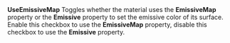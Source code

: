 <tr>
<td><strong>UseEmissiveMap</strong></td>
<td></td>
<td></td>
<td>Toggles whether the material uses the <strong>EmissiveMap</strong> property or the <strong>Emissive</strong> property to set the emissive color of its surface. Enable this checkbox to use the <strong>EmissiveMap</strong> property, disable this checkbox to use the <strong>Emissive</strong> property.</td>
</tr>
